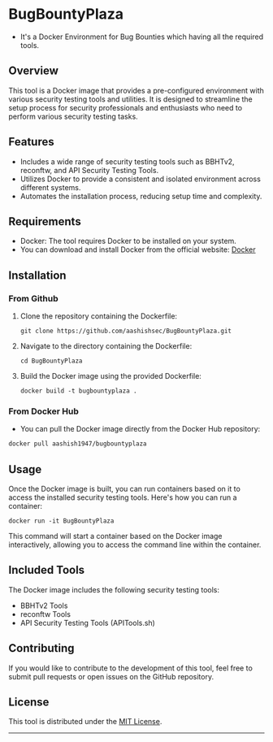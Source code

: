 # BugBountyPlaza
- It's a Docker Environment for Bug Bounties which having all the required tools.

## Overview

This tool is a Docker image that provides a pre-configured environment with various security testing tools and utilities. It is designed to streamline the setup process for security professionals and enthusiasts who need to perform various security testing tasks.

## Features

- Includes a wide range of security testing tools such as BBHTv2, reconftw, and API Security Testing Tools.
- Utilizes Docker to provide a consistent and isolated environment across different systems.
- Automates the installation process, reducing setup time and complexity.

## Requirements

- Docker: The tool requires Docker to be installed on your system.
- You can download and install Docker from the official website: [Docker](https://www.docker.com/)

## Installation

### From Github

1. Clone the repository containing the Dockerfile:
   ```
   git clone https://github.com/aashishsec/BugBountyPlaza.git
   ```

2. Navigate to the directory containing the Dockerfile:
   ```
   cd BugBountyPlaza
   ```

3. Build the Docker image using the provided Dockerfile:
   ```
   docker build -t bugbountyplaza .
   ```

### From Docker Hub

- You can pull the Docker image directly from the Docker Hub repository:

```sh
docker pull aashish1947/bugbountyplaza
```

## Usage

Once the Docker image is built, you can run containers based on it to access the installed security testing tools. Here's how you can run a container:

```
docker run -it BugBountyPlaza
```

This command will start a container based on the Docker image interactively, allowing you to access the command line within the container.

## Included Tools

The Docker image includes the following security testing tools:

- BBHTv2 Tools
- reconftw Tools
- API Security Testing Tools (APITools.sh)

## Contributing

If you would like to contribute to the development of this tool, feel free to submit pull requests or open issues on the GitHub repository.

## License

This tool is distributed under the [MIT License](LICENSE).

---
